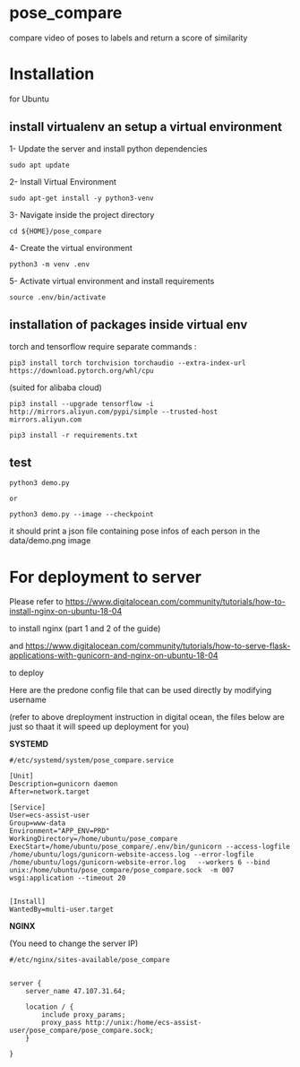 # pose_compare
compare video of poses to labels and return a score of similarity

# Installation
for Ubuntu

## install virtualenv an setup a virtual environment

1- Update the server and install python dependencies

```
sudo apt update
```

2- Install Virtual Environment

```
sudo apt-get install -y python3-venv
```

3- Navigate inside the project directory

```
cd ${HOME}/pose_compare
```

4- Create the virtual environment

```
python3 -m venv .env
```

5- Activate virtual environment and install requirements

```
source .env/bin/activate
```

## installation of packages inside virtual env

torch and tensorflow require separate commands :

```
pip3 install torch torchvision torchaudio --extra-index-url https://download.pytorch.org/whl/cpu
```
(suited for alibaba cloud)
```
pip3 install --upgrade tensorflow -i http://mirrors.aliyun.com/pypi/simple --trusted-host mirrors.aliyun.com
```
```
pip3 install -r requirements.txt
```

## test

```
python3 demo.py

or

python3 demo.py --image --checkpoint
```

it should print a json file containing pose infos of each person in the data/demo.png image

# For deployment to server


Please refer to https://www.digitalocean.com/community/tutorials/how-to-install-nginx-on-ubuntu-18-04

to install nginx (part 1 and 2 of the guide)

and https://www.digitalocean.com/community/tutorials/how-to-serve-flask-applications-with-gunicorn-and-nginx-on-ubuntu-18-04

to deploy


Here are the predone config file that can be used directly by modifying username

(refer to above dreployment instruction in digital ocean, the files below are just so thaat it will speed up deployment for you)

**SYSTEMD**

```
#/etc/systemd/system/pose_compare.service

[Unit]
Description=gunicorn daemon
After=network.target

[Service]
User=ecs-assist-user
Group=www-data
Environment="APP_ENV=PRD"
WorkingDirectory=/home/ubuntu/pose_compare
ExecStart=/home/ubuntu/pose_compare/.env/bin/gunicorn --access-logfile /home/ubuntu/logs/gunicorn-website-access.log --error-logfile /home/ubuntu/logs/gunicorn-website-error.log   --workers 6 --bind unix:/home/ubuntu/pose_compare/pose_compare.sock  -m 007 wsgi:application --timeout 20


[Install]
WantedBy=multi-user.target

```

**NGINX**

(You need to change the server IP)

```
#/etc/nginx/sites-available/pose_compare


server {
    server_name 47.107.31.64;

    location / {
        include proxy_params;
        proxy_pass http://unix:/home/ecs-assist-user/pose_compare/pose_compare.sock;
    }

}


```